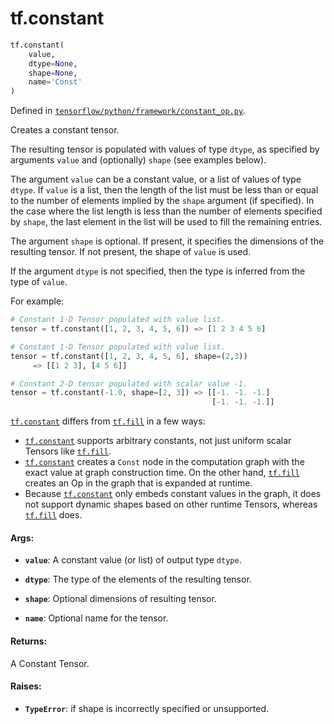 <div itemscope itemtype="http://developers.google.com/ReferenceObject">
<meta itemprop="name" content="tf.constant" />
<meta itemprop="path" content="Stable" />
</div>

# tf.constant

``` python
tf.constant(
    value,
    dtype=None,
    shape=None,
    name='Const'
)
```



Defined in [`tensorflow/python/framework/constant_op.py`](/code/stable/tensorflow/python/framework/constant_op.py).

Creates a constant tensor.

The resulting tensor is populated with values of type `dtype`, as
specified by arguments `value` and (optionally) `shape` (see examples
below).

The argument `value` can be a constant value, or a list of values of type
`dtype`. If `value` is a list, then the length of the list must be less
than or equal to the number of elements implied by the `shape` argument (if
specified). In the case where the list length is less than the number of
elements specified by `shape`, the last element in the list will be used
to fill the remaining entries.

The argument `shape` is optional. If present, it specifies the dimensions of
the resulting tensor. If not present, the shape of `value` is used.

If the argument `dtype` is not specified, then the type is inferred from
the type of `value`.

For example:

```python
# Constant 1-D Tensor populated with value list.
tensor = tf.constant([1, 2, 3, 4, 5, 6]) => [1 2 3 4 5 6]

# Constant 1-D Tensor populated with value list.
tensor = tf.constant([1, 2, 3, 4, 5, 6], shape=(2,3))
     => [[1 2 3], [4 5 6]]

# Constant 2-D tensor populated with scalar value -1.
tensor = tf.constant(-1.0, shape=[2, 3]) => [[-1. -1. -1.]
                                             [-1. -1. -1.]]
```

<a href="../tf/constant.md"><code>tf.constant</code></a> differs from <a href="../tf/fill.md"><code>tf.fill</code></a> in a few ways:

*   <a href="../tf/constant.md"><code>tf.constant</code></a> supports arbitrary constants, not just uniform scalar
    Tensors like <a href="../tf/fill.md"><code>tf.fill</code></a>.
*   <a href="../tf/constant.md"><code>tf.constant</code></a> creates a `Const` node in the computation graph with the
    exact value at graph construction time. On the other hand, <a href="../tf/fill.md"><code>tf.fill</code></a>
    creates an Op in the graph that is expanded at runtime.
*   Because <a href="../tf/constant.md"><code>tf.constant</code></a> only embeds constant values in the graph, it does
    not support dynamic shapes based on other runtime Tensors, whereas
    <a href="../tf/fill.md"><code>tf.fill</code></a> does.

#### Args:

* <b>`value`</b>:          A constant value (or list) of output type `dtype`.

* <b>`dtype`</b>:          The type of the elements of the resulting tensor.

* <b>`shape`</b>:          Optional dimensions of resulting tensor.

* <b>`name`</b>:           Optional name for the tensor.


#### Returns:

A Constant Tensor.


#### Raises:

* <b>`TypeError`</b>: if shape is incorrectly specified or unsupported.